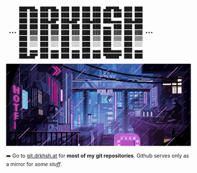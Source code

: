 ```
     ███▀██▄ ███▀██▄ ███ ███ ███ ███ ▄██▀██▄ ███ ███
     ███ ███ ███ ███ ███ ███ ███ ███ ███ ███ ███ ███
     ███ ███ ███▄██▀ ███▄██▀ ███▄███ ███▄▄▄▄ ███▄███
     ███ ███ ███ ███ ███ ███ ███ ███ ▄▄▄ ███ ███ ███
 ∙∙∙ ███ ▓▓▓ ███ ▓▓▓ ███ ▓▓▓ ███ ▓▓▓ ███ ▓▓▓ ███ ▓▓▓ ∙∙∙
     ███ ▒▒▒ ███ ▒▒▒ ███ ▒▒▒ ███ ▒▒▒ ███ ▒▒▒ ███ ▒▒▒
     ███ ░░░ ███ ░░░ ███ ░░░ ███ ░░░ ███ ░░░ ███ ░░░
     ███ ▄▄▄ ███ ▄▄▄ ███ ▄▄▄ ███ ▄▄▄ ███▄▄▄▄ ███ ▄▄▄
     ███▄██▀ ███ ███ ███ ███ ███ ███ ▀█████▀ ███ ███
```

![Cyberpunk](cyberpunk.gif)

➡️ Go to [git.drkhsh.at](https://git.drkhsh.at) for **most of my git repositories**. Github serves only as a mirror for *some stuff*.
